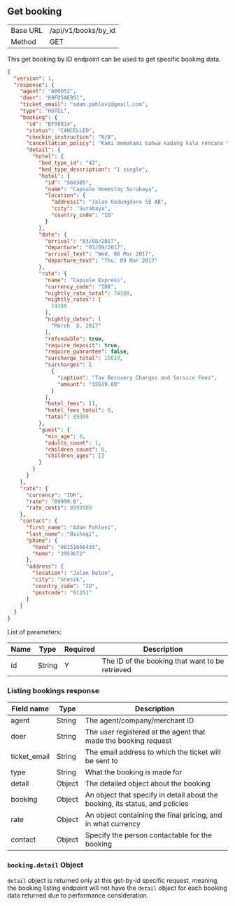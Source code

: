 ## Get booking

<table><tbody><tr><td>Base URL</td><td>/api/v1/books/by_id</td>
</tr><tr><td>Method</td><td>GET</td></tr></table>

This get booking by ID endpoint can be used to get specific booking data.

```json
{
  "version": 1,
  "response": {
    "agent": "A00052",
    "doer": "88FD5AE951",
    "ticket_email": "adam.pahlevi@gmail.com",
    "type": "HOTEL",
    "booking": {
      "id": "BF50814",
      "status": "CANCELLED",
      "checkin_instruction": "N/A",
      "cancellation_policy": "Kami memahami bahwa kadang kala rencana tidak berjalan seperti yang diharapkan. Tidak dikenakan biaya perubahan atau pembatalan. Namun demikian, properti ini (Capsule Homestay Surabaya) memberlakukan denda berikut kepada pelanggan yang perlu kami informasikan: pembatalan atau perubahan yang dibuat setelah pukul 18:00 ((GMT+07:00) Bangkok, Hanoi, Jakarta) tanggal 05 Mar 17 akan dikenakan denda sebesar harga 1 Kamar & Pajak.",
      "detail": {
        "hotel": {
          "bed_type_id": "42",
          "bed_type_description": "1 single",
          "hotel": {
            "id": "568385",
            "name": "Capsule Homestay Surabaya",
            "location": {
              "address1": "Jalan Kedungdoro 50 AB",
              "city": "Surabaya",
              "country_code": "ID"
            }
          },
          "date": {
            "arrival": "03/08/2017",
            "departure": "03/09/2017",
            "arrival_text": "Wed, 08 Mar 2017",
            "departure_text": "Thu, 09 Mar 2017"
          },
          "rate": {
            "name": "Capsule Express",
            "currency_code": "IDR",
            "nightly_rate_total": 74380,
            "nightly_rates": [
              74380
            ],
            "nightly_dates": [
              "March  8, 2017"
            ],
            "refundable": true,
            "require_deposit": true,
            "require_guarantee": false,
            "surcharge_total": 15619,
            "surcharges": [
              {
                "caption": "Tax Recovery Charges and Service Fees",
                "amount": "15619.00"
              }
            ],
            "hotel_fees": [],
            "hotel_fees_total": 0,
            "total": 89999
          },
          "guest": {
            "min_age": 0,
            "adults_count": 1,
            "children_count": 0,
            "children_ages": []
          }
        }
      }
    },
    "rate": {
      "currency": "IDR",
      "rate": "89999.0",
      "rate_cents": 8999900
    },
    "contact": {
      "first_name": "Adam Pahlevi",
      "last_name": "Baihaqi",
      "phone": {
        "hand": "08151666433",
        "home": "3953672"
      },
      "address": {
        "location": "Jalan Beton",
        "city": "Gresik",
        "country_code": "ID",
        "postcode": "61151"
      }
    }
  }
}
```

List of parameters:

Name | Type | Required | Description
---- | ---- | ---- | ---- |
id | String | Y | The ID of the booking that want to be retrieved

### Listing bookings response

Field name | Type | Description
---------- | ---- | ------------
agent | String | The agent/company/merchant ID
doer | String | The user registered at the agent that made the booking request
ticket_email | String | The email address to which the ticket will be sent to
type | String | What the booking is made for
detail | Object | The detailed object about the booking
booking | Object | An object that specify in detail about the booking, its status, and policies
rate | Object | An object containing the final pricing, and in what currency
contact | Object | Specify the person contactable for the booking

### `booking.detail` Object

`detail` object is returned only at this get-by-id specific request, meaning, the
booking listing endpoint will not have the `detail` object for each booking
data returned due to performance consideration.
